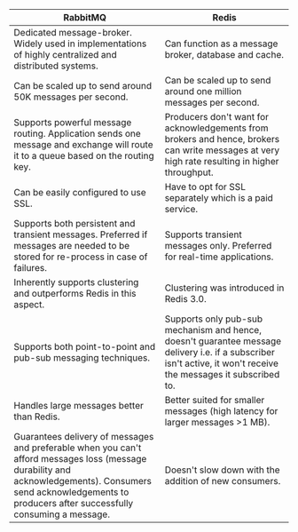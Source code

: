 | RabbitMQ                                                                                                                                                                                                           | Redis                                                                                                                                                            |
| ------------------------------------------------------------------------------------------------------------------------------------------------------------------------------------------------------------------ | ---------------------------------------------------------------------------------------------------------------------------------------------------------------- |
| Dedicated message-broker. Widely used in implementations of highly centralized and distributed systems.                                                                                                            | Can function as a message broker, database and cache.                                                                                                            |
| Can be scaled up to send around 50K messages per second.                                                                                                                                                           | Can be scaled up to send around one million messages per second.                                                                                                 |
| Supports powerful message routing. Application sends one message and exchange will route it to a queue based on the routing key.                                                                                   | Producers don't want for acknowledgements from brokers and hence, brokers can write messages at very high rate resulting in higher throughput.                   |
| Can be easily configured to use SSL.                                                                                                                                                                               | Have to opt for SSL separately which is a paid service.                                                                                                          |
| Supports both persistent and transient messages. Preferred if messages are needed to be stored for re-process in case of failures.                                                                                 | Supports transient messages only. Preferred for real-time applications.                                                                                          |
| Inherently supports clustering and outperforms Redis in this aspect.                                                                                                                                               | Clustering was introduced in Redis 3.0.                                                                                                                          |
| Supports both point-to-point and pub-sub messaging techniques.                                                                                                                                                     | Supports only pub-sub mechanism and hence, doesn't guarantee message delivery i.e. if a subscriber isn't active, it won't receive the messages it subscribed to. |
| Handles large messages better than Redis.                                                                                                                                                                          | Better suited for smaller messages (high latency for larger messages >1 MB).                                                                                     |
| Guarantees delivery of messages and preferable when you can't afford messages loss (message durability and acknowledgements). Consumers send acknowledgements to producers after successfully consuming a message. | Doesn't slow down with the addition of new consumers.                                                                                                            |
